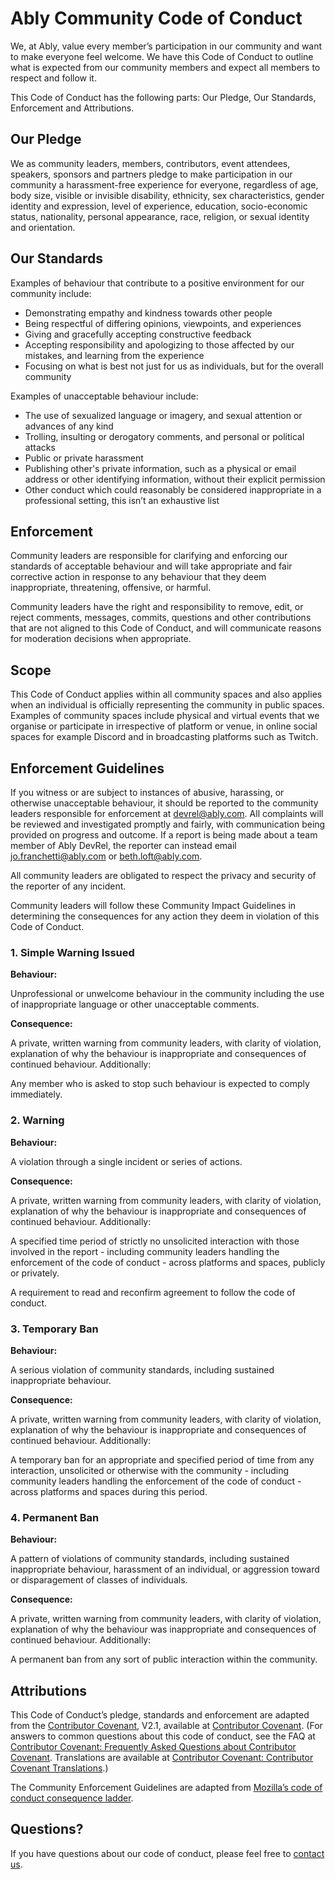 # Ably Community Code of Conduct

We, at Ably, value every member’s participation in our community and want to make everyone feel welcome. We have this Code of Conduct to outline what is expected from our community members and expect all members to respect and follow it.

This Code of Conduct has the following parts: Our Pledge, Our Standards, Enforcement and Attributions.

## Our Pledge

We as community leaders, members, contributors, event attendees, speakers, sponsors and partners pledge to make participation in our community a harassment-free experience for everyone, regardless of age, body size, visible or invisible disability, ethnicity, sex characteristics, gender identity and expression, level of experience, education, socio-economic status, nationality, personal appearance, race, religion, or sexual identity and orientation.

## Our Standards

Examples of behaviour that contribute to a positive environment for our community include:

- Demonstrating empathy and kindness towards other people
- Being respectful of differing opinions, viewpoints, and experiences
- Giving and gracefully accepting constructive feedback
- Accepting responsibility and apologizing to those affected by our mistakes, and learning from the experience
- Focusing on what is best not just for us as individuals, but for the overall community

Examples of unacceptable behaviour include:

- The use of sexualized language or imagery, and sexual attention or advances of any kind
- Trolling, insulting or derogatory comments, and personal or political attacks
- Public or private harassment
- Publishing other's private information, such as a physical or email address or other identifying information, without their explicit permission
- Other conduct which could reasonably be considered inappropriate in a professional setting, this isn’t an exhaustive list

 
## Enforcement

Community leaders are responsible for clarifying and enforcing our standards of acceptable behaviour and will take appropriate and fair corrective action in response to any behaviour that they deem inappropriate, threatening, offensive, or harmful.

Community leaders have the right and responsibility to remove, edit, or reject comments, messages, commits, questions and other contributions that are not aligned to this Code of Conduct, and will communicate reasons for moderation decisions when appropriate.

## Scope

This Code of Conduct applies within all community spaces and also applies when an individual is officially representing the community in public spaces. Examples of community spaces include physical and virtual events that we organise or participate in irrespective of platform or venue, in online social spaces for example Discord and in broadcasting platforms such as Twitch.

## Enforcement Guidelines

If you witness or are subject to instances of abusive, harassing, or otherwise unacceptable behaviour, it should be reported to the community leaders responsible for enforcement at [devrel@ably.com](mailto:devrel@ably.com). All complaints will be reviewed and investigated promptly and fairly, with communication being provided on progress and outcome. If a report is being made about a team member of Ably DevRel, the reporter can instead email [jo.franchetti@ably.com](mailto:Jo.franchetti@ably.com) or [beth.loft@ably.com](mailto:beth.loft@ably.com).

All community leaders are obligated to respect the privacy and security of the reporter of any incident.

Community leaders will follow these Community Impact Guidelines in determining the consequences for any action they deem in violation of this Code of Conduct.

### 1. Simple Warning Issued

**Behaviour:**

Unprofessional or unwelcome behaviour in the community including the use of inappropriate language or other unacceptable comments.

**Consequence:**

A private, written warning from community leaders, with clarity of violation, explanation of why the behaviour is inappropriate and consequences of continued behaviour.  Additionally:

Any member who is asked to stop such behaviour is expected to comply immediately.


### 2. Warning

**Behaviour:**

A violation through a single incident or series of actions.

**Consequence:**

A private, written warning from community leaders, with clarity of violation, explanation of why the behaviour is inappropriate and consequences of continued behaviour.  Additionally:

A specified time period of strictly no unsolicited interaction with those involved in the report - including community leaders handling the enforcement of the code of conduct - across platforms and spaces, publicly or privately.

A requirement to read and reconfirm agreement to follow the code of conduct.

### 3. Temporary Ban

**Behaviour:**

A serious violation of community standards, including sustained inappropriate behaviour.

**Consequence:**

A private, written warning from community leaders, with clarity of violation, explanation of why the behaviour is inappropriate and consequences of continued behaviour.  Additionally:

A temporary ban for an appropriate and specified period of time from any interaction, unsolicited or otherwise with the community - including community leaders handling the enforcement of the code of conduct - across platforms and spaces during this period.

 

### 4. Permanent Ban

**Behaviour:**

A pattern of violations of community standards, including sustained inappropriate behaviour, harassment of an individual, or aggression toward or disparagement of classes of individuals.

**Consequence:**

A private, written warning from community leaders, with clarity of violation, explanation of why the behaviour was inappropriate and consequences of continued behaviour.  Additionally:

A permanent ban from any sort of public interaction within the community.

## Attributions

This Code of Conduct’s pledge, standards and enforcement are adapted from the [Contributor Covenant](https://www.contributor-covenant.org/), V2.1, available at [Contributor Covenant](https://www.contributor-covenant.org/version/2/1/code_of_conduct/). (For answers to common questions about this code of conduct, see the FAQ at [Contributor Covenant: Frequently Asked Questions about Contributor Covenant](https://www.contributor-covenant.org/faq). Translations are available at [Contributor Covenant: Contributor Covenant Translations](https://www.contributor-covenant.org/translations).)

The Community Enforcement Guidelines are adapted from [Mozilla’s code of conduct consequence ladder](https://github.com/mozilla/inclusion/blob/master/code-of-conduct-enforcement/consequence-ladder.md).

## Questions?

If you have questions about our code of conduct, please feel free to [contact us](mailto:devrel@ably.com).
